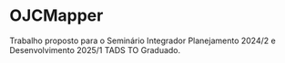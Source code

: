 # OJCMapper
Trabalho proposto para o Seminário Integrador Planejamento 2024/2 e Desenvolvimento 2025/1 TADS TO Graduado. 
